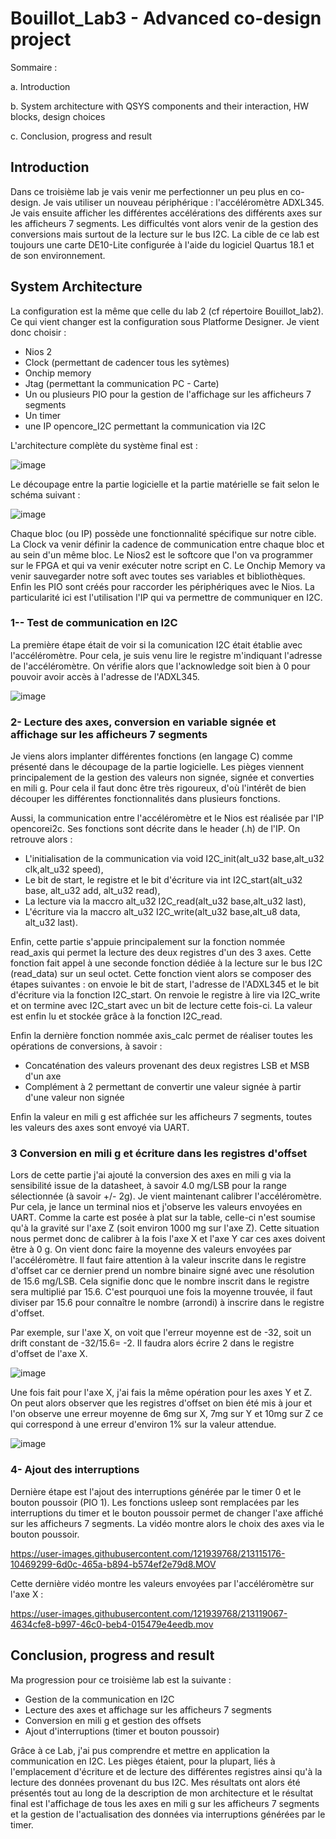 # Bouillot_Lab3 - Advanced co-design project

Sommaire :

a. Introduction

b. System architecture with QSYS components and their interaction, HW blocks, design choices

c. Conclusion, progress and result


## Introduction

Dans ce troisième lab je vais venir me perfectionner un peu plus en co-design. Je vais utiliser un nouveau périphérique : l'accéléromètre ADXL345. Je vais ensuite afficher les différentes accélérations des différents axes sur les afficheurs 7 segments. Les difficultés vont alors venir de la gestion des conversions mais surtout de la lecture sur le bus I2C. La cible de ce lab est toujours une carte DE10-Lite configurée à l'aide du logiciel Quartus 18.1 et de son environnement.


## System Architecture
La configuration est la même que celle du lab 2 (cf répertoire Bouillot_lab2).
Ce qui vient changer est la configuration sous Platforme Designer. Je vient donc choisir :
  - Nios 2
  - Clock (permettant de cadencer tous les sytèmes)
  - Onchip memory
  - Jtag (permettant la communication PC - Carte)
  - Un ou plusieurs PIO pour la gestion de l'affichage sur les afficheurs 7 segments
  - Un timer
  - une IP opencore_I2C permettant la communication via I2C
 
 L'architecture complète du système final est :
  
 ![image](https://user-images.githubusercontent.com/121939768/212864311-7d76dea6-8f4b-4b8e-91b2-01d91fa9e7be.png)

Le découpage entre la partie logicielle et la partie matérielle se fait selon le schéma suivant :

![image](https://user-images.githubusercontent.com/121939768/212871716-b8f74743-0524-45e7-9d4a-2a54350af11a.png)

Chaque bloc (ou IP) possède une fonctionnalité spécifique sur notre cible. La Clock va venir définir la cadence de communication entre chaque bloc et au sein d'un même bloc. Le Nios2 est le softcore que l'on va programmer sur le FPGA et qui va venir exécuter notre script en C. Le Onchip Memory va venir sauvegarder notre soft avec toutes ses variables et bibliothèques. Enfin les PIO sont créés pour raccorder les périphériques avec le Nios. La particularité ici est l'utilisation l'IP qui va permettre de communiquer en I2C.

### 1-- Test de communication en I2C

La première étape était de voir si la comunication I2C était établie avec l'accéléromètre. Pour cela, je suis venu lire le registre m'indiquant l'adresse de l'accéléromètre. On vérifie alors que l'acknowledge soit bien à 0 pour pouvoir avoir accès à l'adresse de l'ADXL345.

![image](https://user-images.githubusercontent.com/121939768/212903188-9769d1e4-7540-438e-970e-5d99ecc97cc3.png)

### 2- Lecture des axes, conversion en variable signée et affichage sur les afficheurs 7 segments

Je viens alors implanter différentes fonctions (en langage C) comme présenté dans le découpage de la partie logicielle. Les pièges viennent principalement de la gestion des valeurs non signée, signée et converties en mili g. Pour cela il faut donc être très rigoureux, d'où l'intérêt de bien découper les différentes fonctionnalités dans plusieurs fonctions.

Aussi, la communication entre l'accéléromètre et le Nios est réalisée par l'IP opencorei2c. Ses fonctions sont décrite dans le header (.h) de l'IP. On retrouve alors :
 - L'initialisation de la communication via void I2C_init(alt_u32 base,alt_u32 clk,alt_u32 speed),
 - Le bit de start, le registre et le bit d'écriture via int I2C_start(alt_u32 base, alt_u32 add, alt_u32 read),
 - La lecture via la maccro alt_u32 I2C_read(alt_u32 base,alt_u32 last),
 - L'écriture via la maccro alt_u32 I2C_write(alt_u32 base,alt_u8 data, alt_u32 last).

Enfin, cette partie s'appuie principalement sur la fonction nommée read_axis qui permet la lecture des deux registres d'un des 3 axes. Cette fonction fait appel à une seconde fonction dédiée à la lecture sur le bus I2C (read_data) sur un seul octet. Cette fonction vient alors se composer des étapes suivantes :
on envoie le bit de start, l'adresse de l'ADXL345 et le bit d'écriture via la fonction I2C_start. On renvoie le registre à lire via I2C_write et on termine avec I2C_start avec un bit de lecture cette fois-ci. La valeur est enfin lu et stockée grâce à la fonction I2C_read.

Enfin la dernière fonction nommée axis_calc permet de réaliser toutes les opérations de conversions, à savoir :
 - Concaténation des valeurs provenant des deux registres LSB et MSB d'un axe
 - Complément à 2 permettant de convertir une valeur signée à partir d'une valeur non signée

Enfin la valeur en mili g est affichée sur les afficheurs 7 segments, toutes les valeurs des axes sont envoyé via UART.

### 3 Conversion en mili g et écriture dans les registres d'offset

Lors de cette partie j'ai ajouté la conversion des axes en mili g via la sensibilité issue de la datasheet, à savoir 4.0 mg/LSB pour la range sélectionnée (à savoir +/- 2g). Je vient maintenant calibrer l'accéléromètre. Pur cela, je lance un terminal nios et j'observe les valeurs envoyées en UART. Comme la carte est posée à plat sur la table, celle-ci n'est soumise qu'à la gravité sur l'axe Z (soit environ 1000 mg sur l'axe Z). Cette situation nous permet donc de calibrer à la fois l'axe X et l'axe Y car ces axes doivent être à 0 g.
On vient donc faire la moyenne des valeurs envoyées par l'accéléromètre. Il faut faire attention à la valeur inscrite dans le registre d'offset car ce dernier prend un nombre binaire signé avec une résolution de 15.6 mg/LSB. Cela signifie donc que le nombre inscrit dans le registre sera multiplié par 15.6. C'est pourquoi une fois la moyenne trouvée, il faut diviser par 15.6 pour connaître le nombre (arrondi) à inscrire dans le registre d'offset. 

Par exemple, sur l'axe X, on voit que l'erreur moyenne est de -32, soit un drift constant de -32/15.6= -2. Il faudra alors écrire 2 dans le registre d'offset de l'axe X.

![image](https://user-images.githubusercontent.com/121939768/213114205-f7cbeef8-e6ac-4d22-b4c7-81ccd93c8f17.png)

Une fois fait pour l'axe X, j'ai fais la même opération pour les axes Y et Z. On peut alors observer que les registres d'offset on bien été mis à jour et l'on observe une erreur moyenne de 6mg sur X, 7mg sur Y et 10mg sur Z ce qui correspond à une erreur d'environ 1% sur la valeur attendue.

![image](https://user-images.githubusercontent.com/121939768/213114968-da66001b-ba1d-4562-8a7d-d670f537a766.png)


### 4- Ajout des interruptions

Dernière étape est l'ajout des interruptions générée par le timer 0 et le bouton poussoir (PIO 1). Les fonctions usleep sont remplacées par les interruptions du timer et le bouton poussoir permet de changer l'axe affiché sur les afficheurs 7 segments. La vidéo montre alors le choix des axes via le bouton poussoir.

https://user-images.githubusercontent.com/121939768/213115176-10469299-6d0c-465a-b894-b574ef2e79d8.MOV

Cette dernière vidéo montre les valeurs envoyées par l'accéléromètre sur l'axe X :

https://user-images.githubusercontent.com/121939768/213119067-4634cfe8-b997-46c0-beb4-015479e4eedb.mov


## Conclusion, progress and result

Ma progression pour ce troisième lab est la suivante :

  - Gestion de la communication en I2C
  - Lecture des axes et affichage sur les afficheurs 7 segments
  - Conversion en mili g et gestion des offsets
  - Ajout d'interruptions (timer et bouton poussoir)
  
Grâce à ce Lab, j'ai pus comprendre et mettre en application la communication en I2C. Les pièges étaient, pour la plupart, liés à l'emplacement d'écriture et de lecture des différentes registres ainsi qu'à la lecture des données provenant du bus I2C.
Mes résultats ont alors été présentés tout au long de la description de mon architecture et le résultat final est l'affichage de tous les axes en mili g sur les afficheurs 7 segments et la gestion de l'actualisation des données via interruptions générées par le timer.


